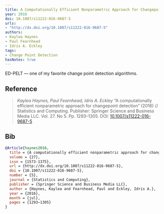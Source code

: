 ```yaml
---
title: A Computationally Efficient Nonparametric Approach for Changepoint Detection
year: 2016
doi: 10.1007/s11222-016-9687-5
urls:
- "http://dx.doi.org/10.1007/s11222-016-9687-5"
authors:
- Kaylea Haynes
- Paul Fearnhead
- Idris A. Eckley
tags:
- Change Point Detection
hasNotes: true
---
```


ED-PELT — one of my favorite change point detection algorithms.

## Reference

> <i>Kaylea Haynes, Paul Fearnhead, Idris A. Eckley</i> “A computationally efficient nonparametric approach for changepoint detection” (2016) // Statistics and Computing. Publisher: Springer Science and Business Media LLC. Vol.&nbsp;27. No&nbsp;5. Pp.&nbsp;1293–1305. DOI:&nbsp;<a href='https://doi.org/10.1007/s11222-016-9687-5'>10.1007/s11222-016-9687-5</a>

## Bib

```bib
@Article{haynes2016,
  title = {A computationally efficient nonparametric approach for changepoint detection},
  volume = {27},
  issn = {1573-1375},
  url = {http://dx.doi.org/10.1007/s11222-016-9687-5},
  doi = {10.1007/s11222-016-9687-5},
  number = {5},
  journal = {Statistics and Computing},
  publisher = {Springer Science and Business Media LLC},
  author = {Haynes, Kaylea and Fearnhead, Paul and Eckley, Idris A.},
  year = {2016},
  month = {jul},
  pages = {1293–1305}
}
```

